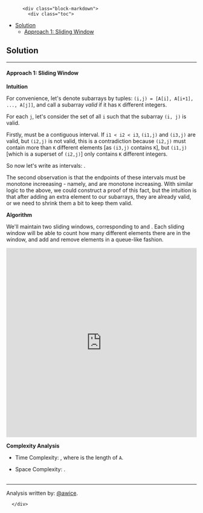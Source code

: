 <div class="article-body">
        
          <div class="block-markdown">
            <div class="toc">
<ul>
<li><a href="#solution">Solution</a><ul>
<li><a href="#approach-1-sliding-window">Approach 1: Sliding Window</a></li>
</ul>
</li>
</ul>
</div>
<h2 id="solution">Solution</h2>
<hr>
<h4 id="approach-1-sliding-window">Approach 1: Sliding Window</h4>
<p><strong>Intuition</strong></p>
<p>For convenience, let's denote subarrays by tuples: <code>(i,j) = [A[i], A[i+1], ..., A[j]]</code>, and call a subarray <em>valid</em> if it has <code>K</code> different integers.</p>
<p>For each <code>j</code>, let's consider the set <script type="math/tex; mode=display">S_j</script> of all <code>i</code> such that the subarray <code>(i, j)</code> is valid.</p>
<p>Firstly, <script type="math/tex; mode=display">S_j</script> must be a contiguous interval.  If <code>i1 &lt; i2 &lt; i3</code>, <code>(i1,j)</code> and <code>(i3,j)</code> are valid, but <code>(i2,j)</code> is not valid, this is a contradiction because <code>(i2,j)</code> must contain more than <code>K</code> different elements [as <code>(i3,j)</code> contains <code>K</code>], but <code>(i1,j)</code> [which is a superset of <code>(i2,j)</code>] only contains <code>K</code> different integers.</p>
<p>So now let's write <script type="math/tex; mode=display">S_j</script> as intervals: <script type="math/tex; mode=display">S_j = [\text{left1}_j, \text{left2}_j]</script>.</p>
<p>The second observation is that the endpoints of these intervals must be monotone increeasing - namely, <script type="math/tex; mode=display">\text{left1}_j</script> and <script type="math/tex; mode=display">\text{left2}_j</script> are monotone increasing.  With similar logic to the above, we could construct a proof of this fact, but the intuition is that after adding an extra element to our subarrays, they are already valid, or we need to shrink them a bit to keep them valid.</p>
<p><strong>Algorithm</strong></p>
<p>We'll maintain two sliding windows, corresponding to <script type="math/tex; mode=display">\text{left1}_j</script> and <script type="math/tex; mode=display">\text{left2}_j</script>.  Each sliding window will be able to count how many different elements there are in the window, and add and remove elements in a queue-like fashion.</p>
<iframe src="https://leetcode.com/playground/MkaZoDQt/shared" frameborder="0" width="100%" height="500" name="MkaZoDQt"></iframe>

<p><strong>Complexity Analysis</strong></p>
<ul>
<li>
<p>Time Complexity:  <script type="math/tex; mode=display">O(N)</script>, where <script type="math/tex; mode=display">N</script> is the length of <code>A</code>.</p>
</li>
<li>
<p>Space Complexity:  <script type="math/tex; mode=display">O(N)</script>.
<br>
<br></p>
</li>
</ul>
<hr>
<p>Analysis written by: <a href="https://leetcode.com/awice">@awice</a>.</p>
          </div>
        
      </div>